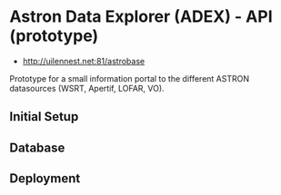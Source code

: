 # Astron Data Explorer (ADEX) - API (prototype)

* http://uilennest.net:81/astrobase

Prototype for a small information portal to the different ASTRON datasources (WSRT, Apertif, LOFAR, VO).

## Initial Setup

## Database

## Deployment
